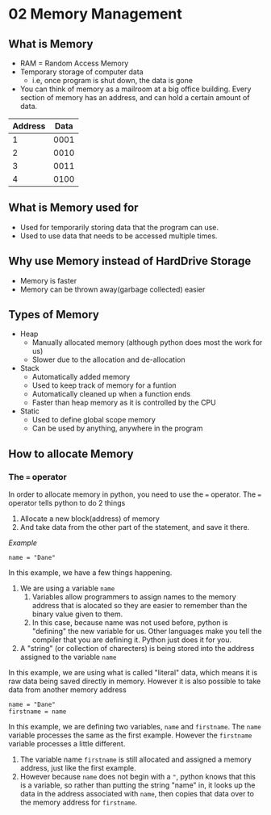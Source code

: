 # 02 Memory Management

## What is Memory
- RAM = Random Access Memory
- Temporary storage of computer data
  - i.e, once program is shut down, the data is gone
- You can think of memory as a mailroom at a big office building. Every section of memory has an address, and can hold a certain amount of data.

| Address | Data |
| ------- | ---- |
|    1    | 0001 |
|    2    | 0010 |
|    3    | 0011 |
|    4    | 0100 |


## What is Memory used for
- Used for temporarily storing data that the program can use. 
- Used to use data that needs to be accessed multiple times.

## Why use Memory instead of HardDrive Storage
- Memory is faster
- Memory can be thrown away(garbage collected) easier


## Types of Memory
- Heap
  - Manually allocated memory (although python does most the work for us)
  - Slower due to the allocation and de-allocation
- Stack 
  - Automatically added memory
  - Used to keep track of memory for a funtion
  - Automatically cleaned up when a function ends
  - Faster than heap memory as it is controlled by the CPU
- Static
  - Used to define global scope memory
  - Can be used by anything, anywhere in the program

## How to allocate Memory
 
### The `=` operator
In order to allocate memory in python, you need to use the `=` operator. The `=` operator tells python to do 2 things

1. Allocate a new block(address) of memory
2. And take data from the other part of the statement, and save it there.

*Example*
```
name = "Dane"
```
In this example, we have a few things happening.

1. We are using a variable `name`
   1. Variables allow programmers to assign names to the memory address that is alocated so they are easier to remember than the binary value given to them.
   2. In this case, because name was not used before, python is "defining" the new variable for us. Other languages make you tell the compiler that you are defining it. Python just does it for you.
2. A "string" (or collection of charecters) is being stored into the address assigned to the variable `name`

In this example, we are using what is called "literal" data, which means it is raw data being saved directly in memory. However it is also possible to take data from another memory address

```
name = "Dane"
firstname = name
```

In this example, we are defining two variables, `name` and `firstname`. The `name` variable processes the same as the first example. However the `firstname` variable processes a little different.

1. The variable name `firstname` is still allocated and assigned a memory address, just like the first example.
2. However because `name` does not begin with a `"`, python knows that this is a variable, so rather than putting the string "name" in, it looks up the data in the address associated with `name`, then copies that data over to the memory address for `firstname`.